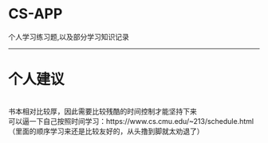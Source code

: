 # CS-APP
个人学习练习题,以及部分学习知识记录

----


<h1>个人建议</h1><br />
书本相对比较厚，因此需要比较残酷的时间控制才能坚持下来<br />
可以逼一下自己按照时间学习：https://www.cs.cmu.edu/~213/schedule.html （里面的顺序学习来还是比较友好的，从头撸到脚就太劝退了）<br />




